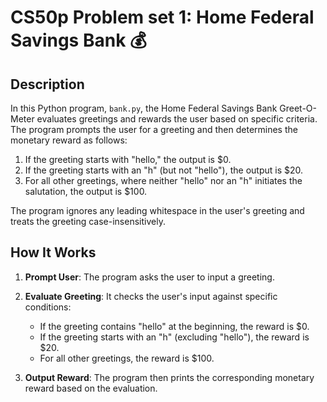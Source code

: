 CS50p Problem set 1: Home Federal Savings Bank  💰
================================================================

Description
-----------

In this Python program, `bank.py`, the Home Federal Savings Bank Greet-O-Meter evaluates greetings and rewards the user based on specific criteria. The program prompts the user for a greeting and then determines the monetary reward as follows:

1.  If the greeting starts with "hello," the output is $0.
2.  If the greeting starts with an "h" (but not "hello"), the output is $20.
3.  For all other greetings, where neither "hello" nor an "h" initiates the salutation, the output is $100.

The program ignores any leading whitespace in the user's greeting and treats the greeting case-insensitively.

How It Works
------------

1.  **Prompt User**: The program asks the user to input a greeting.

2.  **Evaluate Greeting**: It checks the user's input against specific conditions:

    -   If the greeting contains "hello" at the beginning, the reward is $0.
    -   If the greeting starts with an "h" (excluding "hello"), the reward is $20.
    -   For all other greetings, the reward is $100.
3.  **Output Reward**: The program then prints the corresponding monetary reward based on the evaluation.
